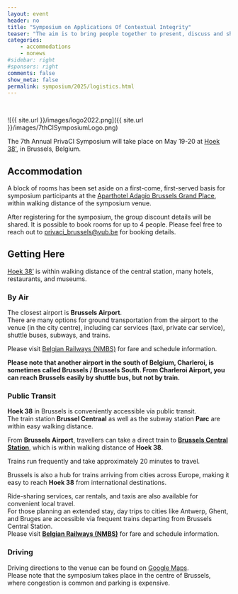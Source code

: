 ```yaml
---
layout: event
header: no
title: "Symposium on Applications Of Contextual Integrity"
teaser: "The aim is to bring people together to present, discuss and share ideas based on ongoing and completed projects drawing on CI as their underlying conception of privacy."
categories:
    - accommodations
    - nonews
#sidebar: right
#sponsors: right
comments: false
show_meta: false
permalink: symposium/2025/logistics.html
---
```

<br/>

<style>
.alert{
    position:relative;
    padding:.75rem 1.25rem;
    margin-bottom:1rem;
    border:1px solid transparent;
    border-radius:.25rem
}
.alert-heading{
    color:inherit
}
.alert-link{
    font-weight:700
}
.alert-success {
    color: #155724;
    background-color: #f7f9f7;
    border-color: #c3e6cb;
}

.alert-success hr {
    border-top-color: #b1dfbb
}

.alert-success .alert-link {
    color: #0b2e13
}
.alert-warning{
    color:#856404;
    background-color:#e6e6e6;
    border-color:#ffeeba
}
.alert-warning hr{
    border-top-color:#ffe8a1
}
.alert-warning .alert-link{
    color:#533f03
}

</style>

![{{ site.url }}/images/logo2022.png]({{ site.url }}/images/7thCISymposiumLogo.png)

The 7th Annual PrivaCI Symposium will take place on May 19-20 at [Hoek 38'](https://maps.app.goo.gl/DBAbyVbf2ZD1aMiQ6), in Brussels, Belgium.

## Accommodation

A block of rooms has been set aside on a first-come, first-served basis for symposium participants at the [Aparthotel Adagio Brussels Grand Place](https://www.adagio-city.com/gb/hotel-7242-aparthotel-adagio-brussels-grand-place/index.shtml), within walking distance of the symposium venue.

After registering for the symposium, the group discount details will be shared. It is possible to book rooms for up to 4 people. Please feel free to reach out to [privaci_brussels@vub.be](mailto:privaci_brussels@vub.be) for booking details.

## Getting Here

[Hoek 38’](https://maps.app.goo.gl/DBAbyVbf2ZD1aMiQ6) is within walking distance of the central station, many hotels, restaurants, and museums.

### By Air

The closest airport is **Brussels Airport**.  
There are many options for ground transportation from the airport to the venue (in the city centre), including car services (taxi, private car service), shuttle buses, subways, and trains.

Please visit [Belgian Railways (NMBS)](https://www.belgiantrain.be/en) for fare and schedule information.

**Please note that another airport in the south of Belgium, Charleroi, is sometimes called Brussels / Brussels South. From Charleroi Airport, you can reach Brussels easily by shuttle bus, but not by train.**

### Public Transit

**Hoek 38** in Brussels is conveniently accessible via public transit.  
The train station **Brussel Centraal** as well as the subway station **Parc** are within easy walking distance.

From **Brussels Airport**, travellers can take a direct train to **[Brussels Central Station](https://maps.app.goo.gl/U5JYUzzsQ2zETpCu7)**, which is within walking distance of **Hoek 38**.

Trains run frequently and take approximately 20 minutes to travel. 

Brussels is also a hub for trains arriving from cities across Europe, making it easy to reach **Hoek 38** from international destinations.

Ride-sharing services, car rentals, and taxis are also available for convenient local travel.  
For those planning an extended stay, day trips to cities like Antwerp, Ghent, and Bruges are accessible via frequent trains departing from Brussels Central Station.  
Please visit **[Belgian Railways (NMBS)](https://www.belgiantrain.be/en)** for fare and schedule information.

### Driving

Driving directions to the venue can be found on [Google Maps](https://www.google.com/maps).  
Please note that the symposium takes place in the centre of Brussels, where congestion is common and parking is expensive.
